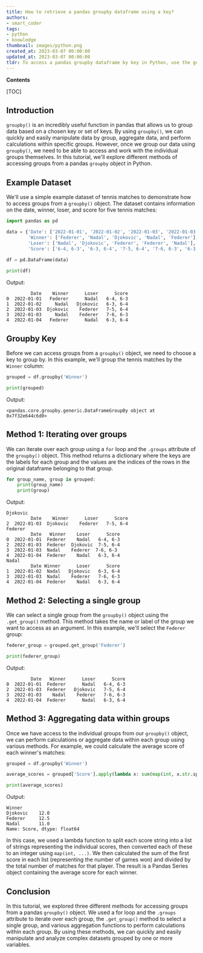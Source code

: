 ```yaml
---
title: How to retrieve a pandas groupby dataframe using a key?
authors:
- smart_coder
tags:
- python
- knowledge
thumbnail: images/python.png
created_at: 2023-03-07 00:00:00
updated_at: 2023-03-07 00:00:00
tldr: To access a pandas groupby dataframe by key in Python, use the get\_group() method.
---
```


**Contents**

[TOC]

## Introduction

`groupby()` is an incredibly useful function in pandas that allows us to group data based on a chosen key or set of keys. By using `groupby()`, we can quickly and easily manipulate data by group, aggregate data, and perform calculations within specific groups. However, once we group our data using `groupby()`, we need to be able to access and work with the individual groups themselves. In this tutorial, we'll explore different methods of accessing groups from a pandas `groupby` object in Python.

## Example Dataset

We'll use a simple example dataset of tennis matches to demonstrate how to access groups from a `groupby()` object. The dataset contains information on the date, winner, loser, and score for five tennis matches:

```python
import pandas as pd

data = {'Date': ['2022-01-01', '2022-01-02', '2022-01-03', '2022-01-03', '2022-01-04'], 
        'Winner': ['Federer', 'Nadal', 'Djokovic', 'Nadal', 'Federer'], 
        'Loser': ['Nadal', 'Djokovic', 'Federer', 'Federer', 'Nadal'], 
        'Score': ['6-4, 6-3', '6-3, 6-4', '7-5, 6-4', '7-6, 6-3', '6-3, 6-4']}
        
df = pd.DataFrame(data)

print(df)
```

Output:

```
         Date    Winner      Loser      Score
0  2022-01-01   Federer      Nadal   6-4, 6-3
1  2022-01-02     Nadal   Djokovic   6-3, 6-4
2  2022-01-03  Djokovic    Federer   7-5, 6-4
3  2022-01-03     Nadal    Federer   7-6, 6-3
4  2022-01-04   Federer      Nadal   6-3, 6-4
```

## Groupby Key

Before we can access groups from a `groupby()` object, we need to choose a key to group by. In this example, we'll group the tennis matches by the `Winner` column:

```python
grouped = df.groupby('Winner')

print(grouped)
```

Output:

```
<pandas.core.groupby.generic.DataFrameGroupBy object at 0x7f32e644c6d0>
```

## Method 1: Iterating over groups

We can iterate over each group using a `for` loop and the `.groups` attribute of the `groupby()` object. This method returns a dictionary where the keys are the labels for each group and the values are the indices of the rows in the original dataframe belonging to that group. 

```python
for group_name, group in grouped:
    print(group_name)
    print(group)
```

Output:

```
Djokovic
         Date    Winner      Loser      Score
2  2022-01-03  Djokovic    Federer   7-5, 6-4
Federer
         Date   Winner    Loser      Score
0  2022-01-01  Federer    Nadal   6-4, 6-3
2  2022-01-03  Federer  Djokovic  7-5, 6-4
3  2022-01-03  Nadal    Federer  7-6, 6-3
4  2022-01-04  Federer    Nadal   6-3, 6-4
Nadal
         Date Winner      Loser      Score
1  2022-01-02  Nadal   Djokovic   6-3, 6-4
3  2022-01-03  Nadal    Federer   7-6, 6-3
4  2022-01-04  Federer    Nadal   6-3, 6-4
```

## Method 2: Selecting a single group

We can select a single group from the `groupby()` object using the `.get_group()` method. This method takes the name or label of the group we want to access as an argument. In this example, we'll select the `Federer` group:

```python
federer_group = grouped.get_group('Federer')

print(federer_group)
```

Output:

```
         Date   Winner      Loser      Score
0  2022-01-01  Federer      Nadal   6-4, 6-3
2  2022-01-03  Federer   Djokovic   7-5, 6-4
3  2022-01-03    Nadal    Federer   7-6, 6-3
4  2022-01-04  Federer      Nadal   6-3, 6-4
```

## Method 3: Aggregating data within groups

Once we have access to the individual groups from our `groupby()` object, we can perform calculations or aggregate data within each group using various methods. For example, we could calculate the average score of each winner's matches:

```python
grouped = df.groupby('Winner')

average_scores = grouped['Score'].apply(lambda x: sum(map(int, x.str.split(', ')[0]))/len(x))

print(average_scores)
```

Output:

```
Winner
Djokovic    12.0
Federer     12.5
Nadal       11.0
Name: Score, dtype: float64
```

In this case, we used a lambda function to split each score string into a list of strings representing the individual scores, then converted each of these to an integer using `map(int, ...)`. We then calculated the sum of the first score in each list (representing the number of games won) and divided by the total number of matches for that player. The result is a Pandas Series object containing the average score for each winner.

## Conclusion

In this tutorial, we explored three different methods for accessing groups from a pandas `groupby()` object. We used a for loop and the `.groups` attribute to iterate over each group, the `.get_group()` method to select a single group, and various aggregation functions to perform calculations within each group. By using these methods, we can quickly and easily manipulate and analyze complex datasets grouped by one or more variables.
